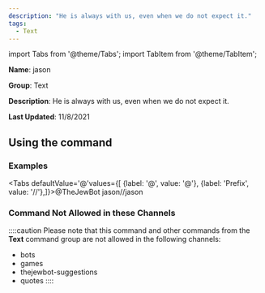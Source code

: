 ```yaml
---
description: "He is always with us, even when we do not expect it."
tags:
  - Text
---
```

import Tabs from '@theme/Tabs';
import TabItem from '@theme/TabItem';

**Name**: jason

**Group**: Text

**Description**: He is always with us, even when we do not expect it.

**Last Updated**: 11/8/2021

## Using the command

### Examples
<Tabs defaultValue='@'values={[ {label: '@', value: '@'}, {label: 'Prefix', value: '//'},]}><TabItem value='@'>@TheJewBot jason</TabItem><TabItem value='//'>//jason</TabItem></Tabs>

### Command Not Allowed in these Channels
::::caution Please note that this command and other commands from the **Text** command group are not allowed in the following channels:
- bots
- games
- thejewbot-suggestions
- quotes
::::